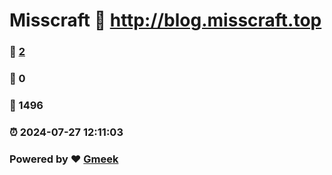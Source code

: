# Misscraft :link: http://blog.misscraft.top 
### :page_facing_up: [2](http://blog.misscraft.top/tag.html) 
### :speech_balloon: 0 
### :hibiscus: 1496 
### :alarm_clock: 2024-07-27 12:11:03 
### Powered by :heart: [Gmeek](https://github.com/Meekdai/Gmeek)
